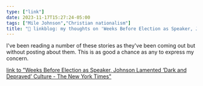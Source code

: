 ```yaml
---
type: ["link"]
date: 2023-11-17T15:27:24-05:00
tags: ["Mile Johnson","Christian nationalism"]
title: "🔗 linkblog: my thoughts on 'Weeks Before Election as Speaker, Johnson Lamented ‘Dark and Depraved’ Culture - The New York Times'"
---
```

I've been reading a number of these stories as they've been coming out but without posting about them. This is as good a chance as any to express my concern.

[link to "Weeks Before Election as Speaker, Johnson Lamented ‘Dark and Depraved’ Culture - The New York Times"](https://www.nytimes.com/2023/11/17/us/politics/mike-johnson-prayer-call.html)
